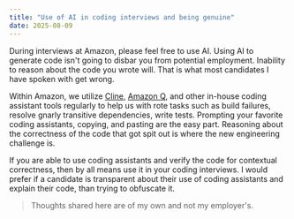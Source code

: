 ```yaml
---
title: "Use of AI in coding interviews and being genuine"
date: 2025-08-09
---
```


During interviews at Amazon, please feel free to use AI. Using AI to generate code isn't going to disbar you from potential employment. Inability to reason about the code you wrote will. That is what most candidates I have spoken with get wrong. 

Within Amazon, we utilize [Cline](https://docs.cline.bot/getting-started/for-new-coders), [Amazon Q](https://aws.amazon.com/q/), and other in-house coding assistant tools regularly to help us with rote tasks such as build failures, resolve gnarly transitive dependencies, write tests. Prompting your favorite coding assistants, copying, and pasting are the easy part. Reasoning about the correctness of the code that got spit out is where the new engineering challenge is.

If you are able to use coding assistants and verify the code for contextual correctness, then by all means use it in your coding interviews. I would prefer if a candidate is transparent about their use of coding assistants and explain their code, than trying to obfuscate it.


> Thoughts shared here are of my own and not my employer's. 
